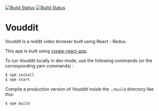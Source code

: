 [![Build Status](https://travis-ci.org/ArnaudWeyts/vouddit.svg?branch=master)](https://travis-ci.org/ArnaudWeyts/vouddit)
[![Build Status](https://david-dm.org/ArnaudWeyts/vouddit.svg)](https://david-dm.org/ArnaudWeyts/vouddit)

# Vouddit

Vouddit is a reddit video browser built using React - Redux.

This app is built using [create-react-app](https://github.com/facebookincubator/create-react-app).

To run Vouddit locally in dev mode, use the following commands (or the corresponding yarn commands) :

```sh
$ npm install
$ npm start
```

Compile a production version of Vouddit inside the `./build` directory like this:

```sh
$ npm build
```